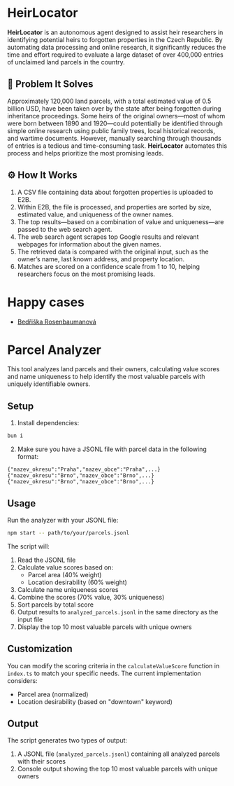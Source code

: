 # HeirLocator

**HeirLocator** is an autonomous agent designed to assist heir researchers in identifying potential heirs to forgotten properties in the Czech Republic. By automating data processing and online research, it significantly reduces the time and effort required to evaluate a large dataset of over 400,000 entries of unclaimed land parcels in the country.

## 🚨 Problem It Solves

Approximately 120,000 land parcels, with a total estimated value of 0.5 billion USD, have been taken over by the state after being forgotten during inheritance proceedings. Some heirs of the original owners—most of whom were born between 1890 and 1920—could potentially be identified through simple online research using public family trees, local historical records, and wartime documents. However, manually searching through thousands of entries is a tedious and time-consuming task. **HeirLocator** automates this process and helps prioritize the most promising leads.

## ⚙️ How It Works

1. A CSV file containing data about forgotten properties is uploaded to E2B.  
2. Within E2B, the file is processed, and properties are sorted by size, estimated value, and uniqueness of the owner names.  
3. The top results—based on a combination of value and uniqueness—are passed to the web search agent.  
4. The web search agent scrapes top Google results and relevant webpages for information about the given names.  
5. The retrieved data is compared with the original input, such as the owner’s name, last known address, and property location.  
6. Matches are scored on a confidence scale from 1 to 10, helping researchers focus on the most promising leads.

# Happy cases

* [Bedřiška Rosenbaumanová](https://github.com/pavelkraleu/e2b_hack/blob/main/research/research_bedřiška_rosenbaumanová.md)

# Parcel Analyzer

This tool analyzes land parcels and their owners, calculating value scores and name uniqueness to help identify the most valuable parcels with uniquely identifiable owners.

## Setup

1. Install dependencies:

```bash
bun i
```

2. Make sure you have a JSONL file with parcel data in the following format:

```jsonl
{"nazev_okresu":"Praha","nazev_obce":"Praha",...}
{"nazev_okresu":"Brno","nazev_obce":"Brno",...}
{"nazev_okresu":"Brno","nazev_obce":"Brno",...}
```

## Usage

Run the analyzer with your JSONL file:

```bash
npm start -- path/to/your/parcels.jsonl
```

The script will:

1. Read the JSONL file
2. Calculate value scores based on:
   - Parcel area (40% weight)
   - Location desirability (60% weight)
3. Calculate name uniqueness scores
4. Combine the scores (70% value, 30% uniqueness)
5. Sort parcels by total score
6. Output results to `analyzed_parcels.jsonl` in the same directory as the input file
7. Display the top 10 most valuable parcels with unique owners

## Customization

You can modify the scoring criteria in the `calculateValueScore` function in `index.ts` to match your specific needs. The current implementation considers:

- Parcel area (normalized)
- Location desirability (based on "downtown" keyword)

## Output

The script generates two types of output:

1. A JSONL file (`analyzed_parcels.jsonl`) containing all analyzed parcels with their scores
2. Console output showing the top 10 most valuable parcels with unique owners
